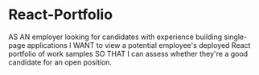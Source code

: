 # React-Portfolio
AS AN employer looking for candidates with experience building single-page applications I WANT to view a potential employee's deployed React portfolio of work samples SO THAT I can assess whether they're a good candidate for an open position.
